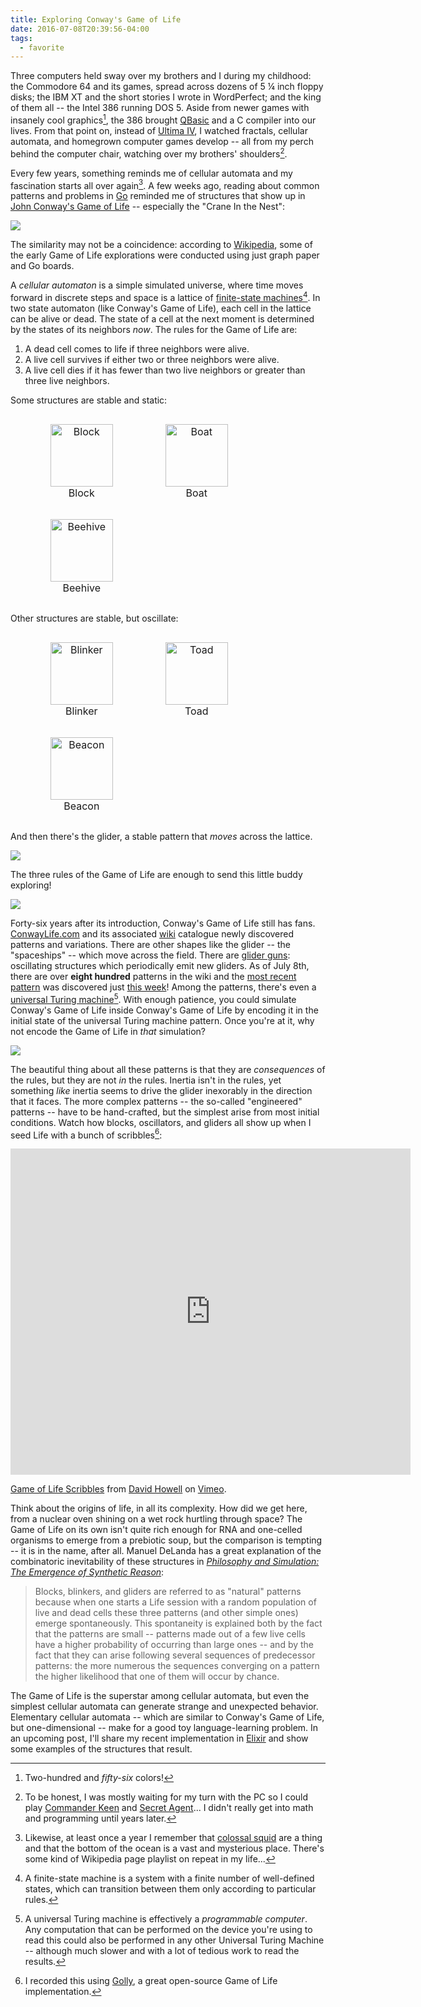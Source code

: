 ```yaml
---
title: Exploring Conway's Game of Life
date: 2016-07-08T20:39:56-04:00
tags:
  - favorite
---
```


<style>
img {
  margin-left: auto;
  margin-right: auto;
}

.gallery li {
  display: inline-block;
}

.gallery figure {
  text-align: center;
  font-size: medium;
}

.gallery img { margin-bottom: 0; width: 100px; }
</style>

Three computers held sway over my brothers and I during my childhood: the Commodore 64 and its games, spread across dozens of 5 &frac14; inch floppy disks; the IBM XT and the short stories I wrote in WordPerfect; and the king of them all -- the Intel 386 running DOS 5. Aside from newer games with insanely cool graphics[^1], the 386 brought [QBasic](https://en.wikipedia.org/wiki/QBasic) and a C compiler into our lives. From that point on, instead of [Ultima IV](https://en.wikipedia.org/wiki/Ultima_IV%3A_Quest_of_the_Avatar), I watched fractals, cellular automata, and homegrown computer games develop -- all from my perch behind the computer chair, watching over my brothers' shoulders[^2].

Every few years, something reminds me of cellular automata and my fascination starts all over again[^3]. A few weeks ago, reading about common patterns and problems in [Go](<https://en.wikipedia.org/wiki/Go_(game)>) reminded me of structures that show up in [John Conway's Game of Life](https://en.wikipedia.org/wiki/Conway%27s_Game_of_Life) -- especially the "Crane In the Nest":

![](/content/images/2016/07/crane.gif)

The similarity may not be a coincidence: according to [Wikipedia](https://en.wikipedia.org/wiki/Conway%27s_Game_of_Life), some of the early Game of Life explorations were conducted using just graph paper and Go boards.

A _cellular automaton_ is a simple simulated universe, where time moves forward in discrete steps and space is a lattice of [finite-state machines](https://en.wikipedia.org/wiki/Finite-state_machine)[^4]. In two state automaton (like Conway's Game of Life), each cell in the lattice can be alive or dead. The state of a cell at the next moment is determined by the states of its neighbors _now_. The rules for the Game of Life are:

1. A dead cell comes to life if three neighbors were alive.
2. A live cell survives if either two or three neighbors were alive.
3. A live cell dies if it has fewer than two live neighbors or greater than three live neighbors.

Some structures are stable and static:

<ul class="gallery">
  <li>
    <figure>
      <img src="/content/images/2016/07/block.png" alt="Block">
      <figcaption>Block</figcaption>
    </figure>
  </li>
  <li>
    <figure>
      <img src="/content/images/2016/07/boat.png" alt="Boat"/>
      <figcaption>Boat</figcaption>
    </figure>
  </li>
  <li>
    <figure>
      <img src="/content/images/2016/07/beehive.png" alt="Beehive"/>
      <figcaption>Beehive</figcaption>
    </figure>
  </li>
</ul>

Other structures are stable, but oscillate:

<ul class="gallery">
  <li>
    <figure>
      <img src="/content/images/2016/07/blinker.gif" alt="Blinker"/>
      <figcaption>Blinker</figcaption>
    </figure>
  </li>
  <li>
    <figure>
      <img src="/content/images/2016/07/toad.gif" alt="Toad"/>
      <figcaption>Toad</figcaption>
    </figure>
  </li>
  <li>
    <figure>
      <img src="/content/images/2016/07/beacon.gif" alt="Beacon"/>
      <figcaption>Beacon</figcaption>
    </figure>
  </li>
</ul>

And then there's the glider, a stable pattern that _moves_ across the lattice.

![](/content/images/2016/07/glider_motion_labeled.svg)

The three rules of the Game of Life are enough to send this little buddy exploring!

![](/content/images/2016/07/glider.gif)

Forty-six years after its introduction, Conway's Game of Life still has fans. [ConwayLife.com](http://www.conwaylife.com) and its associated [wiki](http://www.conwaylife.com/wiki/Main_Page) catalogue newly discovered patterns and variations. There are other shapes like the glider -- the "spaceships" -- which move across the field. There are [glider guns](http://www.conwaylife.com/wiki/Gun): oscillating structures which periodically emit new gliders. As of July 8th, there are over **eight hundred** patterns in the wiki and the [most recent pattern](http://conwaylife.com/wiki/Rich%27s_p16 "Rich's p16") was discovered just [this week](https://mathematrec.wordpress.com/2016/07/05/richs-p16/)! Among the patterns, there's even a [universal Turing machine](http://rendell-attic.org/gol/utm/index.htm)[^5]. With enough patience, you could simulate Conway's Game of Life inside Conway's Game of Life by encoding it in the initial state of the universal Turing machine pattern. Once you're at it, why not encode the Game of Life in _that_ simulation?

![](/content/images/2016/07/conway_turing_inception.jpg)

The beautiful thing about all these patterns is that they are _consequences_ of the rules, but they are not _in_ the rules. Inertia isn't in the rules, yet something _like_ inertia seems to drive the glider inexorably in the direction that it faces. The more complex patterns -- the so-called "engineered" patterns -- have to be hand-crafted, but the simplest arise from most initial conditions. Watch how blocks, oscillators, and gliders all show up when I seed Life with a bunch of scribbles[^6]:

<iframe src="https://player.vimeo.com/video/172388824" width="640" height="522" frameborder="0" webkitallowfullscreen mozallowfullscreen allowfullscreen></iframe>
<p><a href="https://vimeo.com/172388824">Game of Life Scribbles</a> from <a href="https://vimeo.com/user431878">David Howell</a> on <a href="https://vimeo.com">Vimeo</a>.</p>

Think about the origins of life, in all its complexity. How did we get here, from a nuclear oven shining on a wet rock hurtling through space? The Game of Life on its own isn't quite rich enough for RNA and one-celled organisms to emerge from a prebiotic soup, but the comparison is tempting -- it is in the name, after all. Manuel DeLanda has a great explanation of the combinatoric inevitability of these structures in [_Philosophy and Simulation: The Emergence of Synthetic Reason_](https://www.goodreads.com/book/show/10393464-philosophy-and-simulation):

> Blocks, blinkers, and gliders are referred to as "natural" patterns because when one starts a Life session with a random population of live and dead cells these three patterns (and other simple ones) emerge spontaneously. This spontaneity is explained both by the fact that the patterns are small -- patterns made out of a few live cells have a higher probability of occurring than large ones -- and by the fact that they can arise following several sequences of predecessor patterns: the more numerous the sequences converging on a pattern the higher likelihood that one of them will occur by chance.

The Game of Life is the superstar among cellular automata, but even the simplest cellular automata can generate strange and unexpected behavior. Elementary cellular automata -- which are similar to Conway's Game of Life, but one-dimensional -- make for a good toy language-learning problem. In an upcoming post, I'll share my recent implementation in [Elixir](http://elixir-lang.org) and show some examples of the structures that result.

[^1]: Two-hundred and _fifty-six_ colors!
[^2]: To be honest, I was mostly waiting for my turn with the PC so I could play [Commander Keen](https://en.wikipedia.org/wiki/Commander_Keen) and [Secret Agent](<https://en.wikipedia.org/wiki/Secret_Agent_(video_game)>)... I didn't really get into math and programming until years later.
[^3]: Likewise, at least once a year I remember that [colossal squid](https://en.wikipedia.org/wiki/Colossal_squid) are a thing and that the bottom of the ocean is a vast and mysterious place. There's some kind of Wikipedia page playlist on repeat in my life...
[^4]: A finite-state machine is a system with a finite number of well-defined states, which can transition between them only according to particular rules.
[^5]: A universal Turing machine is effectively a _programmable computer_. Any computation that can be performed on the device you're using to read this could also be performed in any other Universal Turing Machine -- although much slower and with a lot of tedious work to read the results.
[^6]: I recorded this using [Golly](http://golly.sourceforge.net), a great open-source Game of Life implementation.
